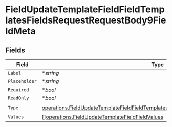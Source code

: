 # FieldUpdateTemplateFieldFieldTemplatesFieldsRequestRequestBody9FieldMeta


## Fields

| Field                                                                                                                                                                                              | Type                                                                                                                                                                                               | Required                                                                                                                                                                                           | Description                                                                                                                                                                                        |
| -------------------------------------------------------------------------------------------------------------------------------------------------------------------------------------------------- | -------------------------------------------------------------------------------------------------------------------------------------------------------------------------------------------------- | -------------------------------------------------------------------------------------------------------------------------------------------------------------------------------------------------- | -------------------------------------------------------------------------------------------------------------------------------------------------------------------------------------------------- |
| `Label`                                                                                                                                                                                            | **string*                                                                                                                                                                                          | :heavy_minus_sign:                                                                                                                                                                                 | N/A                                                                                                                                                                                                |
| `Placeholder`                                                                                                                                                                                      | **string*                                                                                                                                                                                          | :heavy_minus_sign:                                                                                                                                                                                 | N/A                                                                                                                                                                                                |
| `Required`                                                                                                                                                                                         | **bool*                                                                                                                                                                                            | :heavy_minus_sign:                                                                                                                                                                                 | N/A                                                                                                                                                                                                |
| `ReadOnly`                                                                                                                                                                                         | **bool*                                                                                                                                                                                            | :heavy_minus_sign:                                                                                                                                                                                 | N/A                                                                                                                                                                                                |
| `Type`                                                                                                                                                                                             | [operations.FieldUpdateTemplateFieldFieldTemplatesFieldsRequestRequestBody9FieldMetaType](../../models/operations/fieldupdatetemplatefieldfieldtemplatesfieldsrequestrequestbody9fieldmetatype.md) | :heavy_check_mark:                                                                                                                                                                                 | N/A                                                                                                                                                                                                |
| `Values`                                                                                                                                                                                           | [][operations.FieldUpdateTemplateFieldFieldValues](../../models/operations/fieldupdatetemplatefieldfieldvalues.md)                                                                                 | :heavy_minus_sign:                                                                                                                                                                                 | N/A                                                                                                                                                                                                |